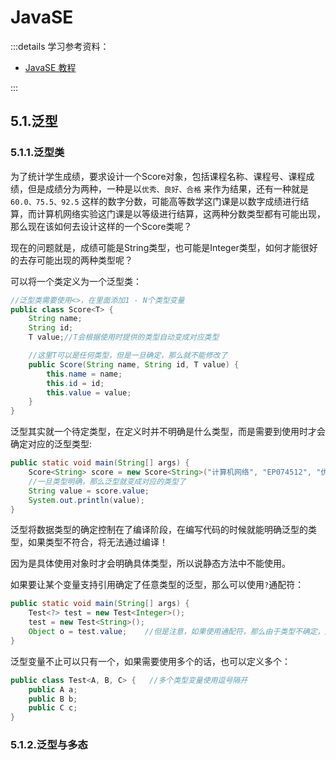 # JavaSE

:::details 学习参考资料：

- [JavaSE 教程](https://www.bilibili.com/video/BV1YP4y1o75f)

:::

## 5.1.泛型

### 5.1.1.泛型类

为了统计学生成绩，要求设计一个Score对象，包括课程名称、课程号、课程成绩，但是成绩分为两种，一种是以`优秀、良好、合格`
来作为结果，还有一种就是 `60.0、75.5、92.5`
这样的数字分数，可能高等数学这门课是以数字成绩进行结算，而计算机网络实验这门课是以等级进行结算，这两种分数类型都有可能出现，那么现在该如何去设计这样的一个Score类呢？

现在的问题就是，成绩可能是String类型，也可能是Integer类型，如何才能很好的去存可能出现的两种类型呢？

可以将一个类定义为一个泛型类：

```java
//泛型类需要使用<>，在里面添加1 - N个类型变量
public class Score<T> {
    String name;
    String id;
    T value;//T会根据使用时提供的类型自动变成对应类型

    //这里T可以是任何类型，但是一旦确定，那么就不能修改了
    public Score(String name, String id, T value) {
        this.name = name;
        this.id = id;
        this.value = value;
    }
}
```

泛型其实就一个待定类型，在定义时并不明确是什么类型，而是需要到使用时才会确定对应的泛型类型:

```java
public static void main(String[] args) {
    Score<String> score = new Score<String>("计算机网络", "EP074512", "优秀");
    //一旦类型明确，那么泛型就变成对应的类型了
    String value = score.value;
    System.out.println(value);
}
```

泛型将数据类型的确定控制在了编译阶段，在编写代码的时候就能明确泛型的类型，如果类型不符合，将无法通过编译！

因为是具体使用对象时才会明确具体类型，所以说静态方法中不能使用。

如果要让某个变量支持引用确定了任意类型的泛型，那么可以使用`?`通配符：

```java
public static void main(String[] args) {
    Test<?> test = new Test<Integer>();
    test = new Test<String>();
  	Object o = test.value;    //但是注意，如果使用通配符，那么由于类型不确定，所以说具体类型同样会变成Object
}
```

泛型变量不止可以只有一个，如果需要使用多个的话，也可以定义多个：

```java
public class Test<A, B, C> {   //多个类型变量使用逗号隔开
    public A a;
    public B b;
    public C c;
}
```

### 5.1.2.泛型与多态